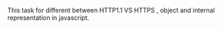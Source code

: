 This task for different between HTTP1.1 VS HTTPS , object and internal representation in javascript. 